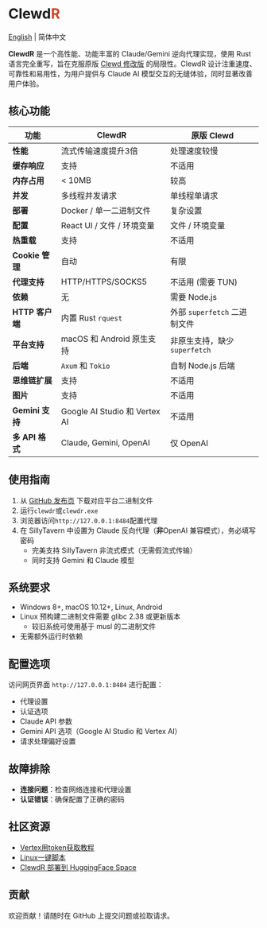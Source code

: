 # Clewd<span style="color:#CE422B">R</span>

[English](./README.md) | 简体中文

**ClewdR** 是一个高性能、功能丰富的 Claude/Gemini 逆向代理实现，使用 Rust 语言完全重写，旨在克服原版 [Clewd 修改版](https://github.com/teralomaniac/clewd) 的局限性。ClewdR 设计注重速度、可靠性和易用性，为用户提供与 Claude AI 模型交互的无缝体验，同时显著改善用户体验。

## 核心功能

| 功能 | ClewdR | 原版 Clewd |
|------|--------|------------|
| **性能** | 流式传输速度提升3倍 | 处理速度较慢 |
| **缓存响应** | 支持 | 不适用 |
| **内存占用** | < 10MB | 较高 |
| **并发** | 多线程并发请求 | 单线程单请求 |
| **部署** | Docker / 单一二进制文件 | 复杂设置 |
| **配置** | React UI / 文件 / 环境变量 | 文件 / 环境变量 |
| **热重载** | 支持 | 不适用 |
| **Cookie 管理** | 自动 | 有限 |
| **代理支持** | HTTP/HTTPS/SOCKS5 | 不适用 (需要 TUN) |
| **依赖** | 无 | 需要 Node.js |
| **HTTP 客户端** | 内置 Rust `rquest` | 外部 `superfetch` 二进制文件 |
| **平台支持** | macOS 和 Android 原生支持 | 非原生支持，缺少 `superfetch` |
| **后端** | `Axum` 和 `Tokio` | 自制 Node.js 后端 |
| **思维链扩展** | 支持 | 不适用 |
| **图片** | 支持 | 不适用 |
| **Gemini 支持** | Google AI Studio 和 Vertex AI | 不适用 |
| **多 API 格式** | Claude, Gemini, OpenAI | 仅 OpenAI |

## 使用指南

1. 从 [GitHub 发布页](https://github.com/xerxes-2/clewdr/releases) 下载对应平台二进制文件
2. 运行`clewdr`或`clewdr.exe`
3. 浏览器访问`http://127.0.0.1:8484`配置代理
4. 在 SillyTavern 中设置为 Claude 反向代理（**非**OpenAI 兼容模式），务必填写密码
   - 完美支持 SillyTavern 非流式模式（无需假流式传输）
   - 同时支持 Gemini 和 Claude 模型

## 系统要求

- Windows 8+, macOS 10.12+, Linux, Android
- Linux 预构建二进制文件需要 glibc 2.38 或更新版本
  - 较旧系统可使用基于 musl 的二进制文件
- 无需额外运行时依赖

## 配置选项

访问网页界面 `http://127.0.0.1:8484` 进行配置：

- 代理设置
- 认证选项
- Claude API 参数
- Gemini API 选项（Google AI Studio 和 Vertex AI）
- 请求处理偏好设置

## 故障排除

- **连接问题**：检查网络连接和代理设置
- **认证错误**：确保配置了正确的密码

## 社区资源

- [Vertex用token获取教程](https://github.com/wyeeeee/hajimi/blob/main/wiki/vertex.md)
- [Linux一键脚本](https://github.com/rzline/st-cr-ins.sh)
- [ClewdR 部署到 HuggingFace Space](./wiki/hf-space.md)

## 贡献

欢迎贡献！请随时在 GitHub 上提交问题或拉取请求。

